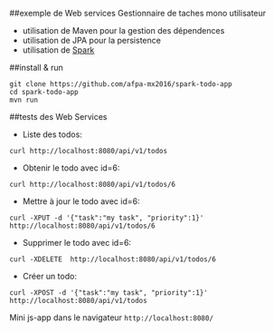 ##exemple de Web services Gestionnaire de taches mono utilisateur 

 - utilisation de Maven pour la gestion des dépendences
 - utilisation de JPA pour la persistence
 - utilisation de [Spark](http://sparkjava.com)

##install & run
```
git clone https://github.com/afpa-mx2016/spark-todo-app
cd spark-todo-app
mvn run
```

##tests des Web Services

 - Liste des todos:

 ```
 curl http://localhost:8080/api/v1/todos
 ```

 - Obtenir le todo avec id=6:

 ```
 curl http://localhost:8080/api/v1/todos/6
 ```

 - Mettre à jour le todo avec id=6:

 ```
 curl -XPUT -d '{"task":"my task", "priority":1}' http://localhost:8080/api/v1/todos/6
 ```

 - Supprimer le todo avec id=6:

 ```
 curl -XDELETE  http://localhost:8080/api/v1/todos/6
 ```

 - Créer un  todo:

 ```
 curl -XPOST -d '{"task":"my task", "priority":1}' http://localhost:8080/api/v1/todos
 ```


Mini js-app dans le navigateur `http://localhost:8080/`


